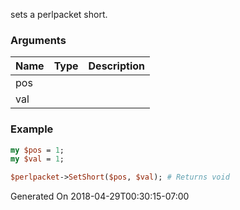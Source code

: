 sets a perlpacket short.
### Arguments
**Name**|**Type**|**Description**
:---|:---|:---
pos||
val||

### Example

```perl
my $pos = 1;
my $val = 1;

$perlpacket->SetShort($pos, $val); # Returns void
```


Generated On 2018-04-29T00:30:15-07:00